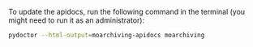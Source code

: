 To update the apidocs, run the following command in the terminal (you might need to run it as an administrator):
```bash
pydoctor --html-output=moarchiving-apidocs moarchiving
```

